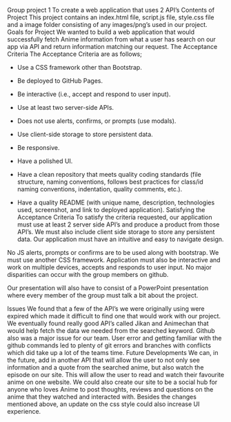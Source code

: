 Group project 1
To create a web application that uses 2 API’s
Contents of Project
This project contains an index.html file, script.js file, style.css file and a image folder consisting of any images/png’s used in our project.
Goals for Project
We wanted to build a web application that would successfully fetch Anime information from what a user has search on our app via API and return information matching our request. 
The Acceptance Criteria
The Acceptance Criteria are as follows;
* Use a CSS framework other than Bootstrap.

* Be deployed to GitHub Pages.

* Be interactive (i.e., accept and respond to user input).

* Use at least two server-side APIs.

* Does not use alerts, confirms, or prompts (use modals).

* Use client-side storage to store persistent data.
* Be responsive.

* Have a polished UI.

* Have a clean repository that meets quality coding standards (file structure, naming conventions, follows best practices for class/id naming conventions, indentation, quality comments, etc.).

* Have a quality README (with unique name, description, technologies used, screenshot, and link to deployed application).
Satisfying the Acceptance Criteria
To satisfy the criteria requested, our application must use at least 2 server side API’s and produce a product from those API’s. We must also include client side storage to store any persistent data.
Our application must have an intuitive and easy to navigate design.

No JS alerts, prompts or confirms are to be used along with bootstrap. We must use another CSS framework. Application must also be interactive and work on multiple devices, accepts and responds to user input. No major disparities can occur with the group members on github.

Our presentation will also have to consist of a PowerPoint presentation where every member of the group must talk a bit about the project. 

Issues
We found that a few of the API’s we were originally using were expired which made it difficult to find one that would work with our project. We eventually found really good API’s called Jikan and Animechan that would help fetch the data we needed from the searched keyword. Github also was a major issue for our team. User error and getting familiar with the github commands led to plenty of git errors and branches with conflicts which did take up a lot of the teams time. 
Future Developments
We can, in the future, add in another API that will allow the user to not only see information and a quote from the searched anime, but also watch the episode on our site. This will allow the user to read and watch their favourite anime on one website. 
We could also create our site to be a social hub for anyone who loves Anime to post thoughts, reviews and questions on the anime that they watched and interacted with.
Besides the changes mentioned above, an update on the css style could also increase UI experience.

